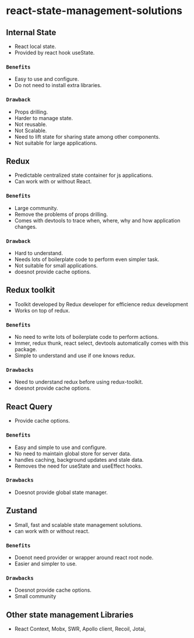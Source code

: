 # react-state-management-solutions

## Internal State

- React local state.
- Provided by react hook useState.

### `Benefits`

- Easy to use and configure.
- Do not need to install extra libraries.

### `Drawback`

- Props drilling.
- Harder to manage state.
- Not reusable.
- Not Scalable.
- Need to lift state for sharing state among other components.
- Not suitable for large applications.

## Redux

- Predictable centralized state container for js applications.
- Can work with or without React.

### `Benefits`

- Large community.
- Remove the problems of props drilling.
- Comes with devtools to trace when, where, why and how application changes.

### `Drawback`

- Hard to understand.
- Needs lots of boilerplate code to perform even simpler task.
- Not suitable for small applications.
- doesnot provide cache options.

## Redux toolkit

- Toolkit developed by Redux developer for efficience redux development
- Works on top of redux.

### `Benefits`

- No need to write lots of boilerplate code to perform actions.
- Immer, redux thunk, react select, devtools automatically comes with this package.
- Simple to understand and use if one knows redux.

### `Drawbacks`

- Need to understand redux before using redux-toolkit.
- doesnot provide cache options.

## React Query

- Provide cache options.

### `Benefits`

- Easy and simple to use and configure.
- No need to maintain global store for server data.
- handles caching, background updates and stale data.
- Removes the need for useState and useEffect hooks.

### `Drawbacks`

- Doesnot provide global state manager.

## Zustand

- Small, fast and scalable state management solutions.
- can work with or without react.

### `Benefits`

- Doenot need provider or wrapper around react root node.
- Easier and simpler to use.

### `Drawbacks`

- Doesnot provide cache options.
- Small community

## Other state management Libraries

- React Context, Mobx, SWR, Apollo client, Recoil, Jotai,
